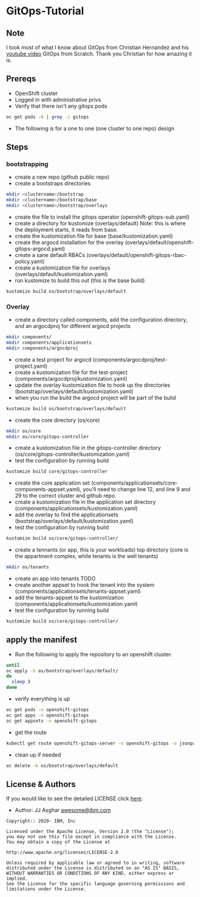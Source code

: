# GitOps-Tutorial

## Note

I took most of what I know about GitOps from Christian Hernandez and his [youtube video](https://www.youtube.com/watch?v=o_lcRoiFtUU) GitOps from Scratch. Thank you Christian for how amazing it is.


## Prereqs

- OpenShift cluster
- Logged in with administrative privs
- Verify that there isn't any gitops pods
```bash
oc get pods -A | grep -i gitops
```
- The following is for a one to one (one cluster to one repo) design

## Steps

### bootstrapping 

- create a new repo (github public repo)
- create a bootstraps directories
```bash
mkdir <clustername>/bootstrap
mkdir <clustername>/bootstrap/base
mkdir <clustername>/bootstrap/overlays
```
-  create the file to install the gitops operator (openshift-gitops-sub.yaml)
- create a directory for kustomize (overlays/default) Note: this is where the deployment starts, it reads from base.
- create the kustomization file for base (base/kustomization.yaml)
- create the argocd installation for the overlay (overlays/default/openshift-gitops-argocd.yaml)
- create a sane default RBACs (overlays/default/openshift-gitops-rbac-policy.yaml)
- create a kustomization file for overlays (overlays/default/kustomization.yaml)
- run kustomize to build this out (this is the base build)
```bash
kustomize build os/bootstrap/overlays/default
```

### Overlay

- create a directory called components, add the configuration directory, and an argocdproj for different argocd projects
```bash
mkdir components/
mkdir components/applicationsets
mkdir components/argocdproj
```
- create a test project for argocd (components/argocdproj/test-project.yaml)
- create a kustomization file for the test-project (components/argocdproj/kustomization.yaml)
- update the overlay kustomization file to hook up the directories (bootstrap/overlays/default/kustomization.yaml)
- when you run the build the argocd project will be part of the bulid
```bash
kustomize build os/bootstrap/overlays/default
```
- create the core directory (os/core)
```bash
mkdir os/core
mkdir os/core/gitops-controller
```
- create a kustomization file in the gitops-controller directory (os/core/gitops-controller/kustomization.yaml)
- test the configuration by running build
```bash
kustomize build core/gitops-controller
```
- create the core application set (components/applicationsets/core-components-appset.yaml), you'll need to change line 12, and line 9 and 29 to the correct cluster and github repo.
- create a kustomization file in the application set directory (components/applicationsets/kustomization.yaml)
-  add the overlay to find the applicationsets (bootstrap/overlays/default/kustomization.yaml)
- test the configuration by running build
```bash
kustomize build os/core/gitops-controller/
```
- create a tennants (or app, this is your workloads) top directory (core is the appartment complex, while tenants is the well tenants)
```bash
mkdir os/tenants
```
- create an app into tenants TODO
- create another appset to hook the tenant into the system (components/applicationsets/tenants-appset.yaml)
- add the tenants-appset to the kustomization (components/applicationsets/kustomization.yaml)
- test the configuration by running build
```bash
kustomize build os/core/gitops-controller/
```

## apply the manifest

- Run the following to apply the repository to an openshift cluster.
```bash
until 
oc apply -k os/bootstrap/overlays/default/
do
  sleep 3
done
```

- verify everything is up
```bash
oc get pods -n openshift-gitops
oc get apps -n openshift-gitops
oc get appsets -n openshift-gitops
```

- get the route
```bash
kubectl get route openshift-gitops-server -n openshift-gitops -o jsonpath='{.spec.host}{"\n"}'
```

- clean up if needed
```bash
oc delete -k os/bootstrap/overlays/default
```

## License & Authors

If you would like to see the detailed LICENSE click [here](./LICENSE).


- Author: JJ Asghar <awesome@ibm.com>

```text
Copyright:: 2020- IBM, Inc

Licensed under the Apache License, Version 2.0 (the "License");
you may not use this file except in compliance with the License.
You may obtain a copy of the License at

http://www.apache.org/licenses/LICENSE-2.0

Unless required by applicable law or agreed to in writing, software
distributed under the License is distributed on an "AS IS" BASIS,
WITHOUT WARRANTIES OR CONDITIONS OF ANY KIND, either express or implied.
See the License for the specific language governing permissions and
limitations under the License.
```